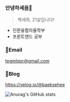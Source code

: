 ### 안녕하세욤👋
> 백세희, 21살입니다!
* 인문융합자율학부
* 프론트엔드 공부


### 📧Email
tpgmlqor@gmail.com

### 📑Blog
https://velog.io/@baeksehee

![Anurag's GitHub stats](https://github-readme-stats.vercel.app/api?username=baeksehee&show_icons=true&theme=default)
<!--
**baeksehee/baeksehee** is a ✨ _special_ ✨ repository because its `README.md` (this file) appears on your GitHub profile.

Here are some ideas to get you started:

- 🔭 I’m currently working on ...
- 🌱 I’m currently learning ...
- 👯 I’m looking to collaborate on ...
- 🤔 I’m looking for help with ...
- 💬 Ask me about ...
- 📫 How to reach me: ...
- 😄 Pronouns: ...
- ⚡ Fun fact: ...
-->

